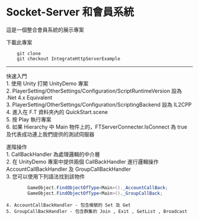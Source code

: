 # Socket-Server 和會員系統
這是一個整合會員系統的展示專案

下載此專案   
```
    git clone 
    git checkout IntegrateHttpServerExample
```
---

快速入門  
    1. 使用 Unity 打開 UnityDemo 專案  
    2. PlayerSetting/OtherSettings/Configuration/ScriptRuntimeVersion 設為 .Net 4.x Equivalent  
    3. PlayerSetting/OtherSettings/Configuration/ScriptingBackend       設為 IL2CPP  
    4. 進入在 F.T 資料夾內的 QuickStart.scene  
    5. 按 Play 執行專案  
    6. 如果 Hierarchy 中 Main 物件上的，FTServerConnecter.IsConnect 為 true 及代表成功連上我們提供的測試伺服器  
  
進階操作  
    1. CallBackHandler 為處理邏輯的中介層  
    2. 在 UnityDemo 專案中提供兩個 CallBackHandler 進行邏輯操作 AccountCallBackHandler 及 GroupCallBackHandler  
    3. 您可以使用下列語法找到該物件
```csharp
        GameObject.FindObjectOfType<Main>()._AccountCallBack;
        GameObject.FindObjectOfType<Main>()._GroupCallBack;
```  
    4. AccountCallBackHandler - 包含帳號的 Set 及 Get  
    5. GroupCallBackHandler - 包含群集的 Join , Exit , GetList , Broadcast  
  

